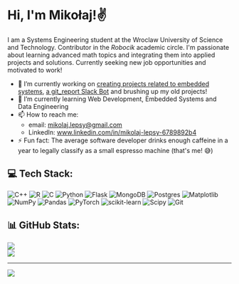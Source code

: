 # Hi, I'm Mikołaj!✌️

<!--<br>**LepsyMikolaj3301/LepsyMikolaj3301** is a ✨ _special_ ✨ repository because its `README.md` (this file) appears on your GitHub profile.<br>-->
I am a Systems Engineering student at the Wroclaw University of Science and Technology. Contributor in the *Robocik* academic circle. I'm passionate about learning advanced math topics and integrating them into applied projects and solutions.  Currently seeking new job opportunities and motivated to work!
- 🔭 I’m currently working on [creating projects related to embedded systems](...), [a git_report Slack Bot](...) and brushing up my old projects!
- 🌱 I’m currently learning Web Development, Embedded Systems and Data Engineering
- 📫 How to reach me:
   - email: mikolaj.lepsy@gmail.com
   - LinkedIn: www.linkedin.com/in/mikolaj-lepsy-6789892b4
- ⚡ Fun fact: The average software developer drinks enough caffeine in a year to legally classify as a small espresso machine (that's me! 😅)


## 💻 Tech Stack:
![C++](https://img.shields.io/badge/c++-%2300599C.svg?style=for-the-badge&logo=c%2B%2B&logoColor=white) ![R](https://img.shields.io/badge/r-%23276DC3.svg?style=for-the-badge&logo=r&logoColor=white) ![C](https://img.shields.io/badge/c-%2300599C.svg?style=for-the-badge&logo=c&logoColor=white) ![Python](https://img.shields.io/badge/python-3670A0?style=for-the-badge&logo=python&logoColor=ffdd54) ![Flask](https://img.shields.io/badge/flask-%23000.svg?style=for-the-badge&logo=flask&logoColor=white) ![MongoDB](https://img.shields.io/badge/MongoDB-%234ea94b.svg?style=for-the-badge&logo=mongodb&logoColor=white) ![Postgres](https://img.shields.io/badge/postgres-%23316192.svg?style=for-the-badge&logo=postgresql&logoColor=white) ![Matplotlib](https://img.shields.io/badge/Matplotlib-%23ffffff.svg?style=for-the-badge&logo=Matplotlib&logoColor=black) ![NumPy](https://img.shields.io/badge/numpy-%23013243.svg?style=for-the-badge&logo=numpy&logoColor=white) ![Pandas](https://img.shields.io/badge/pandas-%23150458.svg?style=for-the-badge&logo=pandas&logoColor=white) ![PyTorch](https://img.shields.io/badge/PyTorch-%23EE4C2C.svg?style=for-the-badge&logo=PyTorch&logoColor=white) ![scikit-learn](https://img.shields.io/badge/scikit--learn-%23F7931E.svg?style=for-the-badge&logo=scikit-learn&logoColor=white) ![Scipy](https://img.shields.io/badge/SciPy-%230C55A5.svg?style=for-the-badge&logo=scipy&logoColor=%white) ![Git](https://img.shields.io/badge/git-%23F05033.svg?style=for-the-badge&logo=git&logoColor=white)
## 📊 GitHub Stats:
<!--![](https://github-readme-stats.vercel.app/api?username=LepsyMikolaj3301&theme=merko&hide_border=false&include_all_commits=true&count_private=true)<br/>-->
![](https://nirzak-streak-stats.vercel.app/?user=LepsyMikolaj3301&theme=merko&hide_border=false)<br/>
![](https://github-readme-stats.vercel.app/api/top-langs/?username=LepsyMikolaj3301&theme=merko&hide_border=false&include_all_commits=true&count_private=true&layout=compact)

---
[![](https://visitcount.itsvg.in/api?id=LepsyMikolaj3301&icon=0&color=0)](https://visitcount.itsvg.in)

<!-- Proudly created with GPRM ( https://gprm.itsvg.in ) -->
